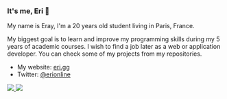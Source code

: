 ### It's me, Eri 👋
<!-- [![Discord Presence](https://lanyard-profile-readme.vercel.app/api/187316528100802560?bg=0d1117)](https://discord.com/users/187316528100802560) -->

My name is Eray, I'm a 20 years old student living in Paris, France.

My biggest goal is to learn and improve my programming skills during my 5 years of academic courses. I wish to find a job later as a web or application developer. You can check some of my projects from my repositories.

- My website: [eri.gg](https://eri.gg)
- Twitter: [@erionline](https://eri.gg/twitter)

<a href="https://github.com/eri">
  <img src="https://github-readme-stats.vercel.app/api?username=eri&count_private=true&hide_border=true&show_icons=true&include_all_commits=true&bg_color=0d1117&title_color=df761c&text_color=FFFFFF&icon_color=df761c">
<img src="https://github-readme-stats.vercel.app/api/top-langs/?username=eri&layout=compact&theme=nord&hide_border=true&bg_color=0d1117&border_radius=6&title_color=df761c">
</a>



